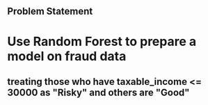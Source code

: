 ## **Problem Statement** 
# Use Random Forest to prepare a model on fraud data  
## treating those who have taxable_income &lt;= 30000 as "Risky" and others are "Good"
